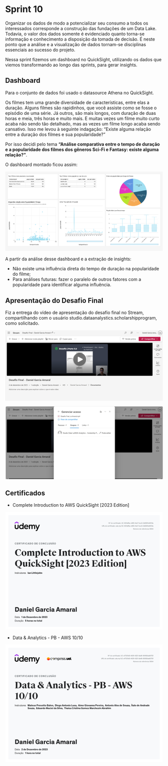 # Sprint 10

Organizar os dados de modo a potencializar seu consumo a todos os interessados corresponde a construção das fundações de um Data Lake. Todavia, o valor dos dados somente é evidenciado quanto torna-se informação e conhecimento a disposição da tomada de decisão. É neste ponto que a análise e a visualização de dados tornam-se disciplinas essenciais ao sucesso do projeto.

Nessa sprint fizemos um dashboard no QuickSight, utilizando os dados que viemos transformando ao longo das sprints, para gerar insights.

## Dashboard

Para o conjunto de dados foi usado o datasource Athena no QuickSight.

Os filmes tem uma grande diversidade de características, entre elas a duração. Alguns filmes são rapidinhos, que você assiste como se fosse o episódio de uma série. Já outros, são mais longos, com duração de duas horas e meia, três horas e muito mais. E muitas vezes um filme muito curto acaba não sendo tão detalhado, mas as vezes um filme longo acaba sendo cansativo. Isso me levou à seguinte indagação: “Existe alguma relação entre a duração dos filmes e sua popularidade?”

Por isso decidi pelo tema **“Análise comparativa entre o tempo de duração e a popularidade dos filmes dos gêneros Sci-Fi e Fantasy: existe alguma relação?”**.

O dashboard montado ficou assim:

![dashboard](./Dashboard%20-%20Daniel%20Garcia%20Amaral.png)

A partir da análise desse dashboard e a extração de insights:

* Não existe uma influência direta do tempo de duração na popularidade do filme;
* Para análises futuras: fazer o paralelo de outros fatores com a popularidade para identificar alguma influência.

## Apresentação do Desafio Final

Fiz a entrega do vídeo de apresentação do desafio final no Stream, compartilhando com o usuário studio.dataanalystics.scholarshipprogram, como solicitado.

![video no stream](./img/video.png)

![compartilhado com o usuário](./img/compartilhado.png)

## Certificados

* Complete Introduction to AWS QuickSight [2023 Edition]

![certificado quicksight](./certificados/quicksight.jpg)

* Data & Analytics - PB - AWS 10/10

![certificado sprint](./certificados/sprint%2010%2010.jpg)
